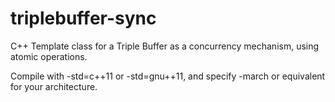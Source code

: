 triplebuffer-sync
=================

C++ Template class for a Triple Buffer as a concurrency mechanism, using atomic operations.

Compile with -std=c++11 or -std=gnu++11, and specify -march or equivalent for your architecture.
